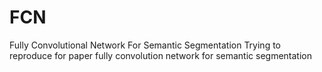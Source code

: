 # FCN
Fully Convolutional Network For Semantic Segmentation
Trying to reproduce for paper fully convolution network for semantic segmentation
